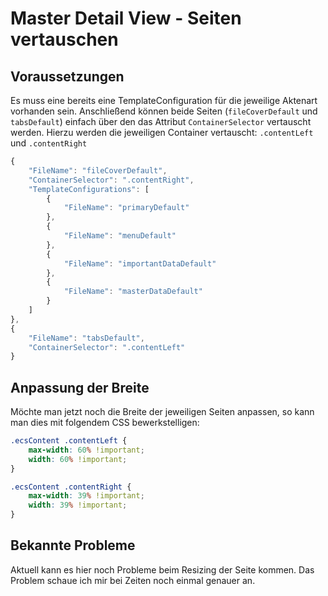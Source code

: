 # Master Detail View - Seiten vertauschen #

## Voraussetzungen ##

Es muss eine bereits eine TemplateConfiguration für die jeweilige Aktenart vorhanden sein. Anschließend können
beide Seiten (``fileCoverDefault`` und  ``tabsDefault``) einfach über den das Attribut ``ContainerSelector`` vertauscht werden. 
Hierzu werden die jeweiligen Container vertauscht: ``.contentLeft`` und ``.contentRight``

```javascript
{
    "FileName": "fileCoverDefault",
    "ContainerSelector": ".contentRight",
    "TemplateConfigurations": [
        {
            "FileName": "primaryDefault"
        },
        {
            "FileName": "menuDefault"
        },
        {
            "FileName": "importantDataDefault"
        },
        {
            "FileName": "masterDataDefault"
        }
    ]
},
{
    "FileName": "tabsDefault",
    "ContainerSelector": ".contentLeft"
}
```

## Anpassung der Breite ##

Möchte man jetzt noch die Breite der jeweiligen Seiten anpassen, so kann man dies mit folgendem CSS bewerkstelligen:

```css
.ecsContent .contentLeft {
	max-width: 60% !important;
	width: 60% !important;
}

.ecsContent .contentRight {
	max-width: 39% !important;
	width: 39% !important;
}
```

## Bekannte Probleme ##

Aktuell kann es hier noch Probleme beim Resizing der Seite kommen. Das Problem schaue ich mir bei Zeiten noch einmal genauer an.